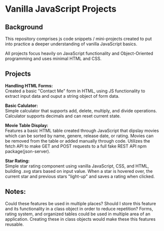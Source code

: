# Vanilla JavaScript Projects

## Background
This repository comprises js code snippets / mini-projects created to put into practice a deeper understanding of vanilla JavaScript basics.

All projects focus heavily on JavaScript functionality and Object-Oriented programming and uses minimal HTML and CSS.

## Projects

**Handling HTML Forms:** </br>
Created a basic "Contact Me" form in HTML, using JS functionality to extract input data and ouput a string object of form data.

**Basic Calulator:** </br>
Simple calculator that supports add, delete, multiply, and divide operations. Calculator supports decimals and can reset current state.

**Movie Table Display:** </br>
Features a basic HTML table created through JavaScript that dipslay movies which can be sorted by name, genere, release date, or rating. Movies can be removed from the table or added manually through code. Utilizes the fetch API to make GET and POST requests to a full fake REST API npm package(json-server).

**Star Rating:** </br>
Simple star rating component using vanilla JavaScript, CSS, and HTML, building .svg stars based on input value. When a star is hovered over, the current star and previous stars "light-up" and saves a rating when clicked.

## Notes:
Could these features be used in multiple places? Should I store this feature and its functionality in a class object in order to reduce repetition? Forms, rating system, and organized tables could be used in multiple area of an application. Creating these in class objects would make these this features reusable.
